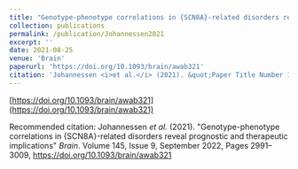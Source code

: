 ```yaml
---
title: "Genotype-phenotype correlations in {SCN8A}-related disorders reveal prognostic and therapeutic implications"
collection: publications
permalink: /publication/Johannessen2021
excerpt: ''
date: 2021-08-25
venue: 'Brain'
paperurl: 'https://doi.org/10.1093/brain/awab321'
citation: 'Johannessen <i>et al.</i> (2021). &quot;Paper Title Number 1.&quot; <i>Journal 1</i>. 1(1).'
---
```


[https://doi.org/10.1093/brain/awab321](https://doi.org/10.1093/brain/awab321)

Recommended citation: Johannessen <i>et al.</i> (2021). "Genotype-phenotype correlations in {SCN8A}-related disorders reveal prognostic and therapeutic implications" <i>Brain</i>. Volume 145, Issue 9, September 2022, Pages 2991–3009, https://doi.org/10.1093/brain/awab321
